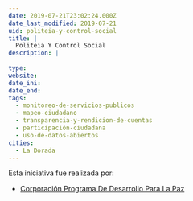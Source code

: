 ```yaml
---
date: 2019-07-21T23:02:24.000Z
date_last_modified: 2019-07-21
uid: politeia-y-control-social
title: |
  Politeia Y Control Social
description: |
  
type: 
website: 
date_ini: 
date_end: 
tags:
  - monitoreo-de-servicios-publicos
  - mapeo-ciudadano
  - transparencia-y-rendicion-de-cuentas
  - participación-ciudadana
  - uso-de-datos-abiertos
cities: 
  - La Dorada
---
```


Esta iniciativa fue realizada por:

- [Corporación Programa De Desarrollo Para La Paz](/organizaciones/corporacion-programa-de-desarrollo-para-la-paz)
